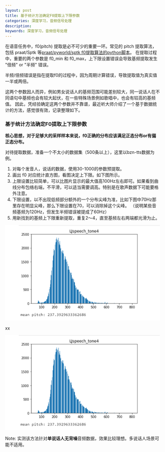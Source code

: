 ```yaml
---
layout: post
title: 基于统计方法确定F0提取上下限参数
categories: 深度学习，音频信号处理
description:  
keywords: 深度学习，音频信号处理
---
```


在语音任务中，f0(pitch) 提取是必不可少的重要一环。常见的 pitch 提取算法，
包括 praat/Sptk 等[praat/pyworld/sptk f0提取算法的python脚本](https://github.com/Liu-Feng-deeplearning/Pitch_and_Duration_Tuner/blob/main/pitch.py)。
在提取过程中，重要的两个参数是 f0_min 和 f0_max，上下限设置错误会导致基频提取发生 "倍频" or "半频" 错误。

半频/倍频错误是指在提取f0的过程中，因为周期计算错误，导致提取值为真实值一半或两倍。

这两个参数因人而异，例如男女说话人的基频范围可能差别较大，同一说话人在不同语句中基频也会有较大起伏，在一些特殊场景例如歌唱中，也会有较高的基频值。
因此，凭经验确定这两个参数并不靠谱，最近听大师介绍了一个基于数据统计的方法，感觉很有效，记录整理如下。

### 基于统计方法确定F0提取上下限参数

**核心思想，对于足够大的采样样本来说，f0正确的分布应该满足正态分布or有偏正态分布。**

对待提取数据，准备一个不太小的数据集（500条以上），这里以bzn-tts数据为例。

1. 对每个发音人，说话的数据，使用30-1000的参数预提取。
2. 画出 f0 对应统计直方图，看图决定上下限。如下图所示。
3. 上限设置比较简单，可以比图片显示的最大值高100Hz左右即可。如果看到曲线分布包络右端，不平滑，可以适当需要调高。特别是在歌声数据下可能要格外注意。
4. 下限设置，以不出现低频部分额外的一个分布尖峰为准，比如下图中70Hz那里存在明显尖峰，那么下限设置在70，可以消除掉这个尖峰。
（说明某些音频基频为120Hz，但发生半频错误被提成了60Hz）
5. 用新找到的基频上下限重新提取，重复2～4，直至基频左右两端都光滑为止。

![test](https://github.com/Liu-Feng-deeplearning/Liu-Feng-deeplearning.github.io/blob/master/images/posts/2021/2021_08_02_pitch_hint.png?raw=true)

xx

<div style="text-align: center"><img src="https://github.com/Liu-Feng-deeplearning/Liu-Feng-deeplearning.github.io/blob/master/images/posts/2021/2021_08_02_pitch_hint.png?raw=true" width="600" /></div>

Note: 实测该方法针对**单说话人无背噪**音频数据，效果比较理想。多说话人场景可能不适用。


